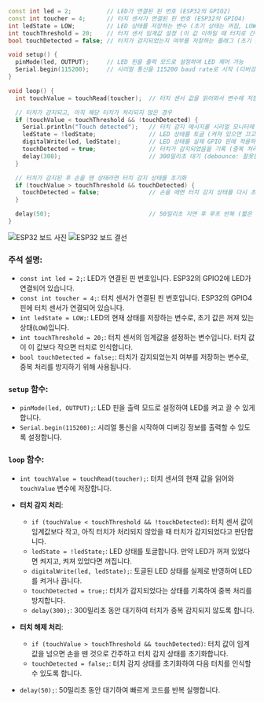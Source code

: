 ```cpp
const int led = 2;          // LED가 연결된 핀 번호 (ESP32의 GPIO2)
const int toucher = 4;      // 터치 센서가 연결된 핀 번호 (ESP32의 GPIO4)
int ledState = LOW;         // LED 상태를 저장하는 변수 (초기 상태는 꺼짐, LOW)
int touchThreshold = 20;    // 터치 센서 임계값 설정 (이 값 이하일 때 터치로 간주)
bool touchDetected = false; // 터치가 감지되었는지 여부를 저장하는 플래그 (초기 값은 터치되지 않음)

void setup() {
  pinMode(led, OUTPUT);     // LED 핀을 출력 모드로 설정하여 LED 제어 가능
  Serial.begin(115200);     // 시리얼 통신을 115200 baud rate로 시작 (디버깅 용도)
}

void loop() {
  int touchValue = touchRead(toucher);  // 터치 센서 값을 읽어와서 변수에 저장

  // 터치가 감지되고, 아직 해당 터치가 처리되지 않은 경우
  if (touchValue < touchThreshold && !touchDetected) {
    Serial.println("Touch detected");   // 터치 감지 메시지를 시리얼 모니터에 출력
    ledState = !ledState;               // LED 상태를 토글 (켜져 있으면 끄고, 꺼져 있으면 켬)
    digitalWrite(led, ledState);        // LED 상태를 실제 GPIO 핀에 적용하여 LED 제어
    touchDetected = true;               // 터치가 감지되었음을 기록 (중복 처리를 막기 위함)
    delay(300);                         // 300밀리초 대기 (debounce: 잘못된 중복 감지 방지)
  }

  // 터치가 감지된 후 손을 뗀 상태라면 터치 감지 상태를 초기화
  if (touchValue > touchThreshold && touchDetected) {
    touchDetected = false;              // 손을 떼면 터치 감지 상태를 다시 초기화
  }

  delay(50);                            // 50밀리초 지연 후 루프 반복 (짧은 대기 시간으로 빠른 처리)
}
```
![ESP32 보드 사진](https://quentinjeon.github.io/assets/images/ESP32.jpg)
![ESP32 보드 결선](https://quentinjeon.github.io/assets/images/ESP32_line.jpg)

### 주석 설명:
- `const int led = 2;`: LED가 연결된 핀 번호입니다. ESP32의 GPIO2에 LED가 연결되어 있습니다.
- `const int toucher = 4;`: 터치 센서가 연결된 핀 번호입니다. ESP32의 GPIO4 핀에 터치 센서가 연결되어 있습니다.
- `int ledState = LOW;`: LED의 현재 상태를 저장하는 변수로, 초기 값은 꺼져 있는 상태(`LOW`)입니다.
- `int touchThreshold = 20;`: 터치 센서의 임계값을 설정하는 변수입니다. 터치 값이 이 값보다 작으면 터치로 인식합니다.
- `bool touchDetected = false;`: 터치가 감지되었는지 여부를 저장하는 변수로, 중복 처리를 방지하기 위해 사용됩니다.

### `setup` 함수:
- `pinMode(led, OUTPUT);`: LED 핀을 출력 모드로 설정하여 LED를 켜고 끌 수 있게 합니다.
- `Serial.begin(115200);`: 시리얼 통신을 시작하여 디버깅 정보를 출력할 수 있도록 설정합니다.

### `loop` 함수:
- `int touchValue = touchRead(toucher);`: 터치 센서의 현재 값을 읽어와 `touchValue` 변수에 저장합니다.
  
- **터치 감지 처리**:
  - `if (touchValue < touchThreshold && !touchDetected)`: 터치 센서 값이 임계값보다 작고, 아직 터치가 처리되지 않았을 때 터치가 감지되었다고 판단합니다.
  - `ledState = !ledState;`: LED 상태를 토글합니다. 만약 LED가 꺼져 있었다면 켜지고, 켜져 있었다면 꺼집니다.
  - `digitalWrite(led, ledState);`: 토글된 LED 상태를 실제로 반영하여 LED를 켜거나 끕니다.
  - `touchDetected = true;`: 터치가 감지되었다는 상태를 기록하여 중복 처리를 방지합니다.
  - `delay(300);`: 300밀리초 동안 대기하여 터치가 중복 감지되지 않도록 합니다.

- **터치 해제 처리**:
  - `if (touchValue > touchThreshold && touchDetected)`: 터치 값이 임계값을 넘으면 손을 뗀 것으로 간주하고 터치 감지 상태를 초기화합니다.
  - `touchDetected = false;`: 터치 감지 상태를 초기화하여 다음 터치를 인식할 수 있도록 합니다.

- `delay(50);`: 50밀리초 동안 대기하여 빠르게 코드를 반복 실행합니다.

